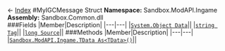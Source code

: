 ← [Index](index.md)
#MyIGCMessage Struct
**Namespace:** Sandbox.ModAPI.Ingame  
**Assembly:** Sandbox.Common.dll  
###Fields
|Member|Description|
|---|---|
|[`System.Object Data`](Sandbox.ModAPI.Ingame.Data.md)||
|[`string Tag`](Sandbox.ModAPI.Ingame.Tag.md)||
|[`long Source`](Sandbox.ModAPI.Ingame.Source.md)||
###Methods
|Member|Description|
|---|---|
|[`Sandbox.ModAPI.Ingame.TData As<TData>()`](Sandbox.ModAPI.Ingame.As.md)||
